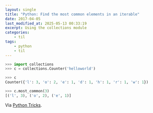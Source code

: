 ```yaml
---
layout: single
title: "Python: Find the most common elements in an iterable"
date: 2017-04-05
last_modified_at: 2025-05-13 00:33:19
excerpt: Using the collections module
categories:
    - til
tags:
    - python
    - til
---
```


```python
>>> import collections
>>> c = collections.Counter('helloworld')

>>> c
Counter({'l': 3, 'o': 2, 'e': 1, 'd': 1, 'h': 1, 'r': 1, 'w': 1})

>>> c.most_common(3)
[('l', 3), ('o', 2), ('e', 1)]
```

Via [Python Tricks](https://dbader.org/python-tricks).
